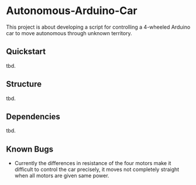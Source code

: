 # Autonomous-Arduino-Car
This project is about developing a script for controlling a 4-wheeled Arduino
car to move autonomous through unknown territory.

## Quickstart
tbd.

## Structure
tbd.

## Dependencies
tbd.

## Known Bugs
* Currently the differences in resistance of the four motors make it difficult
  to control the car precisely, it moves not completely straight when all
  motors are given same power.
